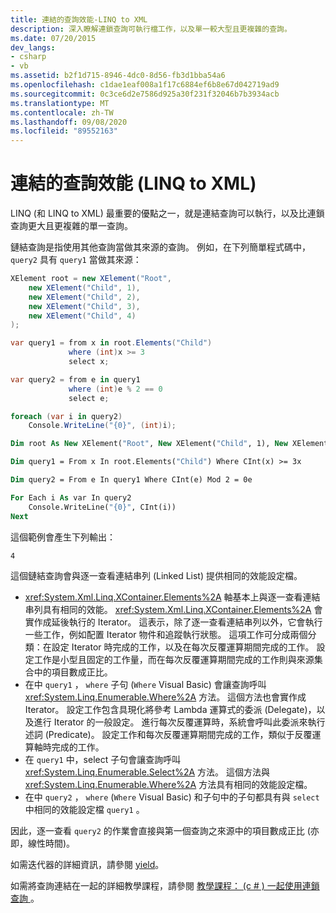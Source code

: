 ```yaml
---
title: 連結的查詢效能-LINQ to XML
description: 深入瞭解連鎖查詢可執行檔工作，以及單一較大型且更複雜的查詢。
ms.date: 07/20/2015
dev_langs:
- csharp
- vb
ms.assetid: b2f1d715-8946-4dc0-8d56-fb3d1bba54a6
ms.openlocfilehash: c1dae1eaf008a1f17c6884ef6b8e67d042719ad9
ms.sourcegitcommit: 0c3ce6d2e7586d925a30f231f32046b7b3934acb
ms.translationtype: MT
ms.contentlocale: zh-TW
ms.lasthandoff: 09/08/2020
ms.locfileid: "89552163"
---
```

# <a name="performance-of-chained-queries-linq-to-xml"></a>連結的查詢效能 (LINQ to XML) 

LINQ (和 LINQ to XML) 最重要的優點之一，就是連結查詢可以執行，以及比連鎖查詢更大且更複雜的單一查詢。

鏈結查詢是指使用其他查詢當做其來源的查詢。 例如，在下列簡單程式碼中，`query2` 具有 `query1` 當做其來源：

```csharp
XElement root = new XElement("Root",
    new XElement("Child", 1),
    new XElement("Child", 2),
    new XElement("Child", 3),
    new XElement("Child", 4)
);

var query1 = from x in root.Elements("Child")
             where (int)x >= 3
             select x;

var query2 = from e in query1
             where (int)e % 2 == 0
             select e;

foreach (var i in query2)
    Console.WriteLine("{0}", (int)i);
```

```vb
Dim root As New XElement("Root", New XElement("Child", 1), New XElement("Child", 2), New XElement("Child", 3), New XElement("Child", 4))

Dim query1 = From x In root.Elements("Child") Where CInt(x) >= 3x

Dim query2 = From e In query1 Where CInt(e) Mod 2 = 0e

For Each i As var In query2
    Console.WriteLine("{0}", CInt(i))
Next
```

這個範例會產生下列輸出：

```output
4
```

這個鏈結查詢會與逐一查看連結串列 (Linked List) 提供相同的效能設定檔。

- <xref:System.Xml.Linq.XContainer.Elements%2A> 軸基本上與逐一查看連結串列具有相同的效能。 <xref:System.Xml.Linq.XContainer.Elements%2A> 會實作成延後執行的 Iterator。 這表示，除了逐一查看連結串列以外，它會執行一些工作，例如配置 Iterator 物件和追蹤執行狀態。 這項工作可分成兩個分類：在設定 Iterator 時完成的工作，以及在每次反覆運算期間完成的工作。 設定工作是小型且固定的工作量，而在每次反覆運算期間完成的工作則與來源集合中的項目數成正比。
- 在中 `query1` ， `where` 子句 (`Where` Visual Basic) 會讓查詢呼叫 <xref:System.Linq.Enumerable.Where%2A> 方法。 這個方法也會實作成 Iterator。 設定工作包含具現化將參考 Lambda 運算式的委派 (Delegate)，以及進行 Iterator 的一般設定。 進行每次反覆運算時，系統會呼叫此委派來執行述詞 (Predicate)。 設定工作和每次反覆運算期間完成的工作，類似于反覆運算軸時完成的工作。
- 在 `query1` 中，select 子句會讓查詢呼叫 <xref:System.Linq.Enumerable.Select%2A> 方法。 這個方法與 <xref:System.Linq.Enumerable.Where%2A> 方法具有相同的效能設定檔。
- 在中 `query2` ， `where` (`Where` Visual Basic) 和子句中的子句都具有與 `select` 中相同的效能設定檔 `query1` 。

因此，逐一查看 `query2` 的作業會直接與第一個查詢之來源中的項目數成正比 (亦即，線性時間)。

如需迭代器的詳細資訊，請參閱 [yield](../../csharp/language-reference/keywords/yield.md)。

如需將查詢連結在一起的詳細教學課程，請參閱 [教學課程： (c # ) 一起使用連鎖查詢 ](chain-queries-example.md)。
